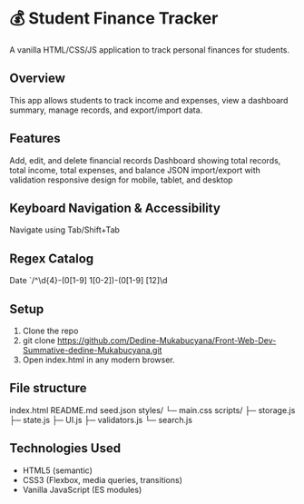 # 💰 Student Finance Tracker
A vanilla HTML/CSS/JS application to track personal finances for students. 
## Overview
This app allows students to track income and expenses, view a dashboard summary, manage records, and export/import data. 
## Features
 Add, edit, and delete financial records
 Dashboard showing total records, total income, total expenses, and balance
 JSON import/export with validation
 responsive design for mobile, tablet, and desktop
## Keyboard Navigation & Accessibility
 Navigate using Tab/Shift+Tab
## Regex Catalog
Date  `/^\d{4}-(0[1-9] 1[0-2])-(0[1-9]  [12]\d
## Setup
1. Clone the repo
2. git clone https://github.com/Dedine-Mukabucyana/Front-Web-Dev-Summative-dedine-Mukabucyana.git
3. Open index.html in any modern browser.
## File structure
index.html
README.md
seed.json
styles/
 └─ main.css
scripts/
 ├─ storage.js
 ├─ state.js
 ├─ UI.js
 ├─ validators.js
 └─ search.js

## Technologies Used
- HTML5 (semantic)
- CSS3 (Flexbox, media queries, transitions)
- Vanilla JavaScript (ES modules)
